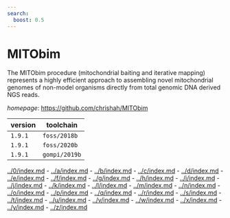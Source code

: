 ```yaml
---
search:
  boost: 0.5
---
```

# MITObim

The MITObim procedure (mitochondrial baiting and iterative mapping) represents  a highly efficient approach to assembling novel mitochondrial genomes of non-model organisms   directly from total genomic DNA derived NGS reads.

*homepage*: <https://github.com/chrishah/MITObim>

version | toolchain
--------|----------
``1.9.1`` | ``foss/2018b``
``1.9.1`` | ``foss/2020b``
``1.9.1`` | ``gompi/2019b``

[../0/index.md](0) - [../a/index.md](a) - [../b/index.md](b) - [../c/index.md](c) - [../d/index.md](d) - [../e/index.md](e) - [../f/index.md](f) - [../g/index.md](g) - [../h/index.md](h) - [../i/index.md](i) - [../j/index.md](j) - [../k/index.md](k) - [../l/index.md](l) - [../m/index.md](m) - [../n/index.md](n) - [../o/index.md](o) - [../p/index.md](p) - [../q/index.md](q) - [../r/index.md](r) - [../s/index.md](s) - [../t/index.md](t) - [../u/index.md](u) - [../v/index.md](v) - [../w/index.md](w) - [../x/index.md](x) - [../y/index.md](y) - [../z/index.md](z)

